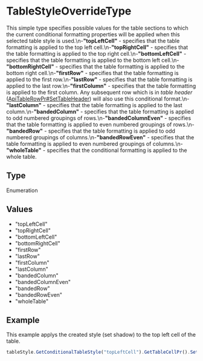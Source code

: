 # TableStyleOverrideType

This simple type specifies possible values for the table sections to which the current conditional formatting properties will be applied when this selected table style is used.\n-**"topLeftCell"** - specifies that the table formatting is applied to the top left cell.\n-**"topRightCell"** - specifies that the table formatting is applied to the top right cell.\n-**"bottomLeftCell"** - specifies that the table formatting is applied to the bottom left cell.\n-**"bottomRightCell"** - specifies that the table formatting is applied to the bottom right cell.\n-**"firstRow"** - specifies that the table formatting is applied to the first row.\n-**"lastRow"** - specifies that the table formatting is applied to the last row.\n-**"firstColumn"** - specifies that the table formatting is applied to the first column. Any subsequent row which is in *table header* ([ApiTableRowPr#SetTableHeader](../ApiTableRowPr/Methods/SetTableHeader.md)) will also use this conditional format.\n-**"lastColumn"** - specifies that the table formatting is applied to the last column.\n-**"bandedColumn"** - specifies that the table formatting is applied to odd numbered groupings of rows.\n-**"bandedColumnEven"** - specifies that the table formatting is applied to even numbered groupings of rows.\n-**"bandedRow"** - specifies that the table formatting is applied to odd numbered groupings of columns.\n-**"bandedRowEven"** - specifies that the table formatting is applied to even numbered groupings of columns.\n-**"wholeTable"** - specifies that the conditional formatting is applied to the whole table.

## Type

Enumeration

## Values

- "topLeftCell"
- "topRightCell"
- "bottomLeftCell"
- "bottomRightCell"
- "firstRow"
- "lastRow"
- "firstColumn"
- "lastColumn"
- "bandedColumn"
- "bandedColumnEven"
- "bandedRow"
- "bandedRowEven"
- "wholeTable"


## Example

This example applys the created style (set shadow) to the top left cell of the table.

```javascript editor-xlsx
tableStyle.GetConditionalTableStyle("topLeftCell").GetTableCellPr().SetShd("clear", 255, 0, 0);
```
